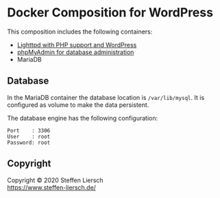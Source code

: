# Docker Composition for WordPress

This composition includes the following containers:

- [Lighttpd with PHP support and WordPress](http://127.0.0.1:80)
- [phpMyAdmin for database administration](http://127.0.0.1:81)
- MariaDB

## Database

In the MariaDB container the database location is `/var/lib/mysql`. It is configured as volume to make the data persistent.

The database engine has the following configuration:

```
Port    : 3306
User    : root
Password: root
```

## Copyright

Copyright © 2020 Steffen Liersch  
https://www.steffen-liersch.de/
